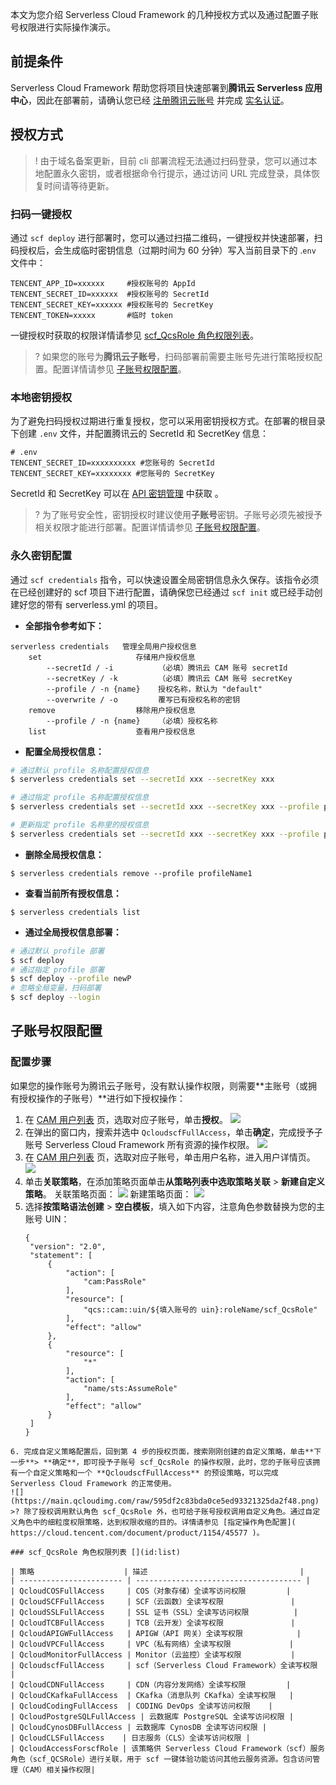 
本文为您介绍 Serverless Cloud Framework 的几种授权方式以及通过配置子账号权限进行实际操作演示。

## 前提条件
Serverless Cloud Framework 帮助您将项目快速部署到**腾讯云 Serverless 应用中心**，因此在部署前，请确认您已经 [注册腾讯云账号](https://cloud.tencent.com/document/product/378/17985) 并完成 [实名认证](https://cloud.tencent.com/document/product/378/10495)。

## 授权方式

>! 由于域名备案更新，目前 cli 部署流程无法通过扫码登录，您可以通过本地配置永久密钥，或者根据命令行提示，通过访问 URL 完成登录，具体恢复时间请等待更新。

### 扫码一键授权

通过 `scf deploy` 进行部署时，您可以通过扫描二维码，一键授权并快速部署，扫码授权后，会生成临时密钥信息（过期时间为 60 分钟）写入当前目录下的 .`env` 文件中：
```
TENCENT_APP_ID=xxxxxx     #授权账号的 AppId
TENCENT_SECRET_ID=xxxxxx  #授权账号的 SecretId
TENCENT_SECRET_KEY=xxxxxx #授权账号的 SecretKey
TENCENT_TOKEN=xxxxx       #临时 token
```
一键授权时获取的权限详情请参见 [scf_QcsRole 角色权限列表](#list)。

>? 如果您的账号为**腾讯云子账号**，扫码部署前需要主账号先进行策略授权配置。配置详情请参见 [子账号权限配置](#rightsprofile)。

### 本地密钥授权

为了避免扫码授权过期进行重复授权，您可以采用密钥授权方式。在部署的根目录下创建 `.env` 文件，并配置腾讯云的 SecretId 和 SecretKey 信息：

```
# .env
TENCENT_SECRET_ID=xxxxxxxxxx #您账号的 SecretId
TENCENT_SECRET_KEY=xxxxxxxx #您账号的 SecretKey
```

 SecretId 和 SecretKey 可以在 [API 密钥管理](https://console.cloud.tencent.com/cam/capi) 中获取 。  

>? 为了账号安全性，密钥授权时建议使用**子账号**密钥。子账号必须先被授予相关权限才能进行部署。配置详情请参见 [子账号权限配置](#rightsprofile)。

### 永久密钥配置

通过 `scf credentials` 指令，可以快速设置全局密钥信息永久保存。该指令必须在已经创建好的 scf 项目下进行配置，请确保您已经通过 `scf init` 或已经手动创建好您的带有 serverless.yml 的项目。

- **全部指令参考如下：**
```plaintext
serverless credentials   管理全局用户授权信息
    set                     存储用户授权信息
        --secretId / -i          （必填）腾讯云 CAM 账号 secretId
        --secretKey / -k         （必填）腾讯云 CAM 账号 secretKey
        --profile / -n {name}    授权名称，默认为 "default"
        --overwrite / -o         覆写已有授权名称的密钥
    remove                  移除用户授权信息
        --profile / -n {name}    （必填）授权名称
    list                    查看用户授权信息
```

- **配置全局授权信息：**
```sh
# 通过默认 profile 名称配置授权信息
$ serverless credentials set --secretId xxx --secretKey xxx

# 通过指定 profile 名称配置授权信息
$ serverless credentials set --secretId xxx --secretKey xxx --profile profileName1

# 更新指定 profile 名称里的授权信息
$ serverless credentials set --secretId xxx --secretKey xxx --profile profileName1 --overwrite
```

- **删除全局授权信息：**
```plaintext
$ serverless credentials remove --profile profileName1
```

- **查看当前所有授权信息：**
```plaintext
$ serverless credentials list
```

- **通过全局授权信息部署：**
```sh
# 通过默认 profile 部署
$ scf deploy
# 通过指定 profile 部署
$ scf deploy --profile newP
# 忽略全局变量，扫码部署
$ scf deploy --login
```

## 子账号权限配置 [](id:rightsprofile)

### 配置步骤

如果您的操作账号为腾讯云子账号，没有默认操作权限，则需要**主账号（或拥有授权操作的子账号）**进行如下授权操作：

1. 在 [CAM 用户列表](https://console.cloud.tencent.com/cam/user) 页，选取对应子账号，单击**授权**。
![](https://main.qcloudimg.com/raw/590a469cf473b21e4d8e379efdae0bff.png)
2. 在弹出的窗口内，搜索并选中 `QcloudscfFullAccess`，单击**确定**，完成授予子账号 Serverless Cloud Framework 所有资源的操作权限。
![](https://main.qcloudimg.com/raw/941afa81e8ed40d3580decf1507416eb.png)
3. 在 [CAM 用户列表](https://console.cloud.tencent.com/cam/user) 页，选取对应子账号，单击用户名称，进入用户详情页。
![](https://main.qcloudimg.com/raw/ce66123b04c2dee19275c428e9ede34d.png)
4. 单击**关联策略**，在添加策略页面单击**从策略列表中选取策略关联** > **新建自定义策略**。
关联策略页面：
![](https://main.qcloudimg.com/raw/b4ef36e9e3d812dd3207ca73781432f8.png)
新建策略页面：
![](https://main.qcloudimg.com/raw/f91f811e812ae256cb11a3d1936e2eed.png)
5. 选择**按策略语法创建** > **空白模板**，填入如下内容，注意角色参数替换为您的主账号 UIN：
   ```
   {
    "version": "2.0",
    "statement": [
        {
            "action": [
                "cam:PassRole"
            ],
            "resource": [
                "qcs::cam::uin/${填入账号的 uin}:roleName/scf_QcsRole"
            ],
            "effect": "allow"
        },
        {
            "resource": [
                "*"
            ],
            "action": [
                "name/sts:AssumeRole"
            ],
            "effect": "allow"
        }
    ]
   }
 ```
6. 完成自定义策略配置后，回到第 4 步的授权页面，搜索刚刚创建的自定义策略，单击**下一步**> **确定**，即可授予子账号 scf_QcsRole 的操作权限，此时，您的子账号应该拥有一个自定义策略和一个 **QcloudscfFullAccess** 的预设策略，可以完成 Serverless Cloud Framework 的正常使用。
![](https://main.qcloudimg.com/raw/595df2c83bda0ce5ed93321325da2f48.png)
 >? 除了授权调用默认角色 scf_QcsRole 外，也可给子账号授权调用自定义角色。通过自定义角色中的细粒度权限策略，达到权限收缩的目的。详情请参见 [指定操作角色配置]( https://cloud.tencent.com/document/product/1154/45577 )。

### scf_QcsRole 角色权限列表 [](id:list)

| 策略                    | 描述                                  |      
| ----------------------- | ------------------------------------- | 
| QcloudCOSFullAccess     | COS（对象存储）全读写访问权限         |      
| QcloudSCFFullAccess     | SCF（云函数）全读写权限               |      
| QcloudSSLFullAccess     | SSL 证书（SSL）全读写访问权限          |      
| QcloudTCBFullAccess     | TCB（云开发）全读写权限               |      
| QcloudAPIGWFullAccess   | APIGW（API 网关）全读写权限            |      
| QcloudVPCFullAccess     | VPC（私有网络）全读写权限             |      
| QcloudMonitorFullAccess | Monitor（云监控）全读写权限           |      
| QcloudscfFullAccess     | scf（Serverless Cloud Framework）全读写权限 |      
| QcloudCDNFullAccess     | CDN（内容分发网络）全读写权限         |      
| QcloudCKafkaFullAccess  | CKafka（消息队列 CKafka）全读写权限   |      
| QcloudCodingFullAccess  | CODING DevOps 全读写访问权限    |
| QcloudPostgreSQLFullAccess | 云数据库 PostgreSQL 全读写访问权限 |
| QcloudCynosDBFullAccess | 云数据库 CynosDB 全读写访问权限 |
| QcloudCLSFullAccess    | 日志服务（CLS）全读写访问权限 |
| QcloudAccessForscfRole | 该策略供 Serverless Cloud Framework（scf）服务角色（scf_QCSRole）进行关联，用于 scf 一键体验功能访问其他云服务资源。包含访问管理（CAM）相关操作权限|
